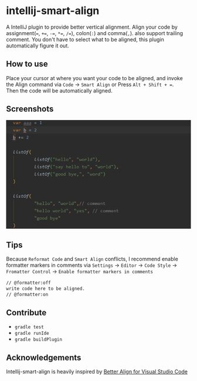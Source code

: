 # intellij-smart-align

A IntelliJ plugin to provide better vertical alignment.
Align your code by assignment(`=`, `+=`, `-=`, `*=`, `/=`), colon(`:`) and comma(`,`). also support trailing comment.
You don't have to select what to be aligned, this plugin automatically figure it out.

## How to use

Place your cursor at where you want your code to be aligned, and invoke the Align command via `Code` -> `Smart Align` or Press `Alt + Shift + =`.<br/>
Then the code will be automatically aligned.

## Screenshots

![](./demo.gif)

## Tips

Because `Reformat Code` and `Smart Align` conflicts, I recommend enable formatter markers in comments via `Settings` -> `Editor` -> `Code Style` -> `Fromatter Control` -> `Enable formatter markers in comments`

```
// @formatter:off
write code here to be aligned.
// @formatter:on
```

## Contribute

* `gradle test`
* `gradle runIde`
* `gradle buildPlugin`

## Acknowledgements

Intellij-smart-align is heavily inspired by [Better Align for Visual Studio Code](https://marketplace.visualstudio.com/items?itemName=wwm.better-align)
